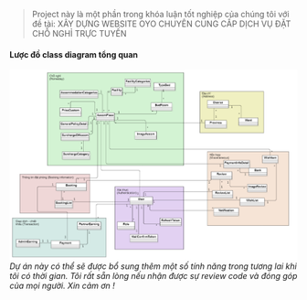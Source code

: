 > Project này là một phần trong khóa luận tốt nghiệp của chúng tôi với đề tài: XÂY DỰNG WEBSITE OYO CHUYÊN CUNG CẤP DỊCH VỤ ĐẶT CHỖ
NGHỈ TRỰC TUYẾN
#### Lược đồ class diagram tổng quan
![Class diagram](ClassDiagram_TongQuan.png)
*Dự án này có thể sẽ được bổ sung thêm một số tính năng trong tương lai khi tôi có thời gian. Tôi rất sẵn lòng nếu nhận được sự review code và đóng góp của mọi người. Xin cảm ơn !*
